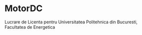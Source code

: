 # MotorDC
Lucrare de Licenta pentru Universitatea Politehnica din Bucuresti, Facultatea de Energetica
